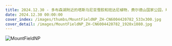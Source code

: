 ```yaml
---
title: 2024.12.30 - 多布森湖附近的塔斯马尼亚雪胶和班达尼植物，费尔德山国家公园，塔斯马尼亚，澳大利亚 (© Whitworth Images/Getty Images)
date: 2024.12.30 00:00:00
cover_index: /images/thumbs/MountFieldNP_ZH-CN6004420782_533x300.jpg
cover_detail: /images/MountFieldNP_ZH-CN6004420782_1920x1080.jpg
---
```


![MountFieldNP](/images/MountFieldNP_ZH-CN6004420782_1920x1080.jpg)
